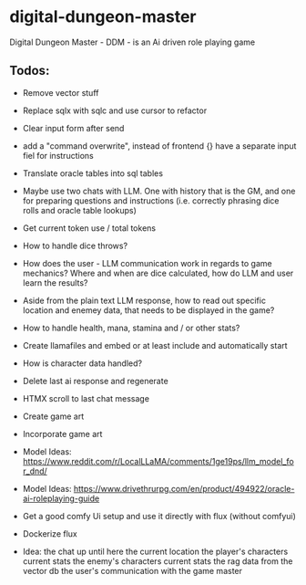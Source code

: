 # digital-dungeon-master

Digital Dungeon Master - DDM - is an Ai driven role playing game

## Todos:

- Remove vector stuff
- Replace sqlx with sqlc and use cursor to refactor
- Clear input form after send
- add a "command overwrite", instead of frontend {} have a separate input fiel for instructions
- Translate oracle tables into sql tables
- Maybe use two chats with LLM. One with history that is the GM, and one for preparing questions and instructions (i.e. correctly phrasing dice rolls and oracle table lookups)
- Get current token use / total tokens
- How to handle dice throws?
- How does the user - LLM communication work in regards to game mechanics? Where and when are dice calculated, how do LLM and user learn the results?
- Aside from the plain text LLM response, how to read out specific location and enemey data, that needs to be displayed in the game?
- How to handle health, mana, stamina and / or other stats?
- Create llamafiles and embed or at least include and automatically start
- How is character data handled?
- Delete last ai response and regenerate
- HTMX scroll to last chat message
- Create game art
- Incorporate game art
- Model Ideas: https://www.reddit.com/r/LocalLLaMA/comments/1ge19ps/llm_model_for_dnd/
- Model Ideas: https://www.drivethrurpg.com/en/product/494922/oracle-ai-roleplaying-guide
- Get a good comfy Ui setup and use it directly with flux (without comfyui)
- Dockerize flux

- Idea:
  <history>the chat up until here</history>
  <location>the current location</location>
  <player>the player's characters current stats</player>
  <enemy>the enemy's characters current stats</enemy>
  <rag-data>the rag data from the vector db</rag-data>
  <user-message>the user's communication with the game master</user-message>
